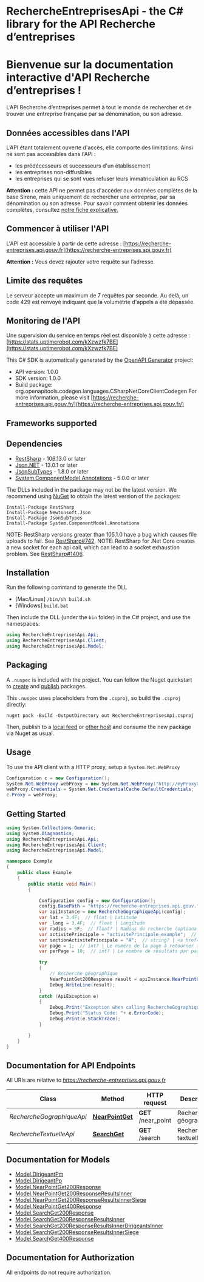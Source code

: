 # RechercheEntreprisesApi - the C# library for the API Recherche d’entreprises

# Bienvenue sur la documentation interactive d'API Recherche d’entreprises !
L’API Recherche d’entreprises permet à tout le monde de rechercher et de trouver  une entreprise française par sa dénomination, ou son adresse.
## Données accessibles dans l'API
L’API étant totalement ouverte d'accès, elle comporte des limitations. Ainsi ne sont pas accessibles dans l'API :
- les prédécesseurs et successeurs d'un établissement
- les entreprises non-diffusibles
- les entreprises qui se sont vues refuser leurs immatriculation au RCS

**Attention :** cette API ne permet pas d'accèder aux données complètes de  la  base Sirene, mais uniquement de rechercher une entreprise, par sa dénomination ou son adresse. Pour savoir comment obtenir les données complètes, consultez [notre fiche explicative.](https://api.gouv.fr/guides/quelle-api-sirene)

## Commencer à utiliser l'API
L'API est accessible à partir de cette adresse : [https://recherche-entreprises.api.gouv.fr](https://recherche-entreprises.api.gouv.fr)

**Attention :** Vous devez rajouter votre requête sur l’adresse.
## Limite des requêtes

  Le serveur accepte un maximum de 7 requêtes par seconde. Au delà, un code 429 est renvoyé indiquant que la volumétrie d'appels a été dépassée. 



## Monitoring de l'API
Une supervision du service en temps réel est disponible à cette adresse : [https://stats.uptimerobot.com/kXzwzfk7BE](https://stats.uptimerobot.com/kXzwzfk7BE)


This C# SDK is automatically generated by the [OpenAPI Generator](https://openapi-generator.tech) project:

- API version: 1.0.0
- SDK version: 1.0.0
- Build package: org.openapitools.codegen.languages.CSharpNetCoreClientCodegen
    For more information, please visit [https://recherche-entreprises.api.gouv.fr/](https://recherche-entreprises.api.gouv.fr/)

<a name="frameworks-supported"></a>
## Frameworks supported

<a name="dependencies"></a>
## Dependencies

- [RestSharp](https://www.nuget.org/packages/RestSharp) - 106.13.0 or later
- [Json.NET](https://www.nuget.org/packages/Newtonsoft.Json/) - 13.0.1 or later
- [JsonSubTypes](https://www.nuget.org/packages/JsonSubTypes/) - 1.8.0 or later
- [System.ComponentModel.Annotations](https://www.nuget.org/packages/System.ComponentModel.Annotations) - 5.0.0 or later

The DLLs included in the package may not be the latest version. We recommend using [NuGet](https://docs.nuget.org/consume/installing-nuget) to obtain the latest version of the packages:
```
Install-Package RestSharp
Install-Package Newtonsoft.Json
Install-Package JsonSubTypes
Install-Package System.ComponentModel.Annotations
```

NOTE: RestSharp versions greater than 105.1.0 have a bug which causes file uploads to fail. See [RestSharp#742](https://github.com/restsharp/RestSharp/issues/742).
NOTE: RestSharp for .Net Core creates a new socket for each api call, which can lead to a socket exhaustion problem. See [RestSharp#1406](https://github.com/restsharp/RestSharp/issues/1406).

<a name="installation"></a>
## Installation
Run the following command to generate the DLL
- [Mac/Linux] `/bin/sh build.sh`
- [Windows] `build.bat`

Then include the DLL (under the `bin` folder) in the C# project, and use the namespaces:
```csharp
using RechercheEntreprisesApi.Api;
using RechercheEntreprisesApi.Client;
using RechercheEntreprisesApi.Model;
```
<a name="packaging"></a>
## Packaging

A `.nuspec` is included with the project. You can follow the Nuget quickstart to [create](https://docs.microsoft.com/en-us/nuget/quickstart/create-and-publish-a-package#create-the-package) and [publish](https://docs.microsoft.com/en-us/nuget/quickstart/create-and-publish-a-package#publish-the-package) packages.

This `.nuspec` uses placeholders from the `.csproj`, so build the `.csproj` directly:

```
nuget pack -Build -OutputDirectory out RechercheEntreprisesApi.csproj
```

Then, publish to a [local feed](https://docs.microsoft.com/en-us/nuget/hosting-packages/local-feeds) or [other host](https://docs.microsoft.com/en-us/nuget/hosting-packages/overview) and consume the new package via Nuget as usual.

<a name="usage"></a>
## Usage

To use the API client with a HTTP proxy, setup a `System.Net.WebProxy`
```csharp
Configuration c = new Configuration();
System.Net.WebProxy webProxy = new System.Net.WebProxy("http://myProxyUrl:80/");
webProxy.Credentials = System.Net.CredentialCache.DefaultCredentials;
c.Proxy = webProxy;
```

<a name="getting-started"></a>
## Getting Started

```csharp
using System.Collections.Generic;
using System.Diagnostics;
using RechercheEntreprisesApi.Api;
using RechercheEntreprisesApi.Client;
using RechercheEntreprisesApi.Model;

namespace Example
{
    public class Example
    {
        public static void Main()
        {

            Configuration config = new Configuration();
            config.BasePath = "https://recherche-entreprises.api.gouv.fr";
            var apiInstance = new RechercheGographiqueApi(config);
            var lat = 3.4F;  // float | Latitude
            var _long = 3.4F;  // float | Longitude
            var radius = 5F;  // float? | Radius de recherche (optional)  (default to 5F)
            var activitePrincipale = "activitePrincipale_example";  // string? | <a href=https://www.sirene.fr/sirene/public/variable/apet700-rev2>Le code NAF ou code APE, un code d'activité suivant la nomenclature de l'INSEE</a> (optional) 
            var sectionActivitePrincipale = "A";  // string? | <a href=https://www.insee.fr/fr/information/2120875>Section de  l'activité principale :</a>   * `A` - Agriculture, sylviculture et pêche   * `B` - Industries extractives   * `C` - Industrie manufacturière   * `D` - Production et distribution d'électricité, de gaz, de vapeur et d'air conditionné   * `E` - Production et distribution d'eau ; assainissement, gestion des déchets et dépollution   * `F` -  Construction   * `G` -  Commerce ; réparation d'automobiles et de motocycles   * `H` -  Transports et entreposage   * `I` -  Hébergement et restauration   * `J` -  Information et communication   * `K` -  Activités financières et d'assurance   * `L` -  Activités immobilières   * `M` -  Activités spécialisées, scientifiques et techniques   * `N` -  Activités de services administratifs et de soutien   * `O` -  Administration publique   * `P` -  Enseignement   * `Q` -  Santé humaine et action sociale   * `R` -  Arts, spectacles et activités récréatives   * `S` -  Autres activités de services   * `T` -  Activités des ménages en tant qu'employeurs ; activités indifférenciées des ménages en tant que producteurs de biens et services pour usage propre   * `U` -  Activités extra-territoriales  (optional) 
            var page = 1;  // int? | Le numéro de la page à retourner (optional)  (default to 1)
            var perPage = 10;  // int? | Le nombre de résultats par page (optional)  (default to 10)

            try
            {
                // Recherche géographique
                NearPointGet200Response result = apiInstance.NearPointGet(lat, _long, radius, activitePrincipale, sectionActivitePrincipale, page, perPage);
                Debug.WriteLine(result);
            }
            catch (ApiException e)
            {
                Debug.Print("Exception when calling RechercheGographiqueApi.NearPointGet: " + e.Message );
                Debug.Print("Status Code: "+ e.ErrorCode);
                Debug.Print(e.StackTrace);
            }

        }
    }
}
```

<a name="documentation-for-api-endpoints"></a>
## Documentation for API Endpoints

All URIs are relative to *https://recherche-entreprises.api.gouv.fr*

Class | Method | HTTP request | Description
------------ | ------------- | ------------- | -------------
*RechercheGographiqueApi* | [**NearPointGet**](docs/RechercheGographiqueApi.md#nearpointget) | **GET** /near_point | Recherche géographique
*RechercheTextuelleApi* | [**SearchGet**](docs/RechercheTextuelleApi.md#searchget) | **GET** /search | Recherche textuelle


<a name="documentation-for-models"></a>
## Documentation for Models

 - [Model.DirigeantPm](docs/DirigeantPm.md)
 - [Model.DirigeantPp](docs/DirigeantPp.md)
 - [Model.NearPointGet200Response](docs/NearPointGet200Response.md)
 - [Model.NearPointGet200ResponseResultsInner](docs/NearPointGet200ResponseResultsInner.md)
 - [Model.NearPointGet200ResponseResultsInnerSiege](docs/NearPointGet200ResponseResultsInnerSiege.md)
 - [Model.NearPointGet400Response](docs/NearPointGet400Response.md)
 - [Model.SearchGet200Response](docs/SearchGet200Response.md)
 - [Model.SearchGet200ResponseResultsInner](docs/SearchGet200ResponseResultsInner.md)
 - [Model.SearchGet200ResponseResultsInnerDirigeantsInner](docs/SearchGet200ResponseResultsInnerDirigeantsInner.md)
 - [Model.SearchGet200ResponseResultsInnerSiege](docs/SearchGet200ResponseResultsInnerSiege.md)
 - [Model.SearchGet400Response](docs/SearchGet400Response.md)


<a name="documentation-for-authorization"></a>
## Documentation for Authorization

All endpoints do not require authorization.
